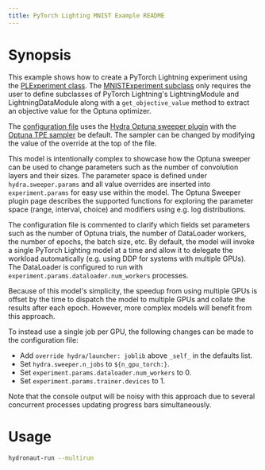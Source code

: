 ```yaml
---
title: PyTorch Lighting MNIST Example README
---
```


# Synopsis

This example shows how to create a PyTorch Lightning experiment using the [PLExperiment class](src/torch/lightning/experiment.py). The [MNISTExperiment subclass](src/experiment.py) only requires the user to define subclasses of PyTorch Lightning's LightningModule and LightningDataModule along with a `get_objective_value` method to extract an objective value for the Optuna optimizer.

The [configuration file](conf/config.yaml) uses the [Hydra Optuna sweeper plugin](https://hydra.cc/docs/plugins/optuna_sweeper/)  with the [Optuna TPE sampler](https://optuna.readthedocs.io/en/stable/reference/samplers/index.html) be default. The sampler can be changed by modifying the value of the override at the top of the file.

This model is intentionally complex to showcase how the Optuna sweeper can be used to change parameters such as the number of convolution layers and their sizes. The parameter space is defined under `hydra.sweeper.params` and all value overrides are inserted into `experiment.params` for easy use within the model. The Optuna Sweeper plugin page describes the supported functions for exploring the parameter space (range, interval, choice) and modifiers using e.g. log distributions.

The configuration file is commented to clarify which fields set parameters such as the number of Optuna trials, the number of DataLoader workers, the number of epochs, the batch size, etc. By default, the model will invoke a single PyTorch Lighting model at a time and allow it to delegate the workload automatically (e.g. using DDP for systems with multiple GPUs). The DataLoader is configured to run with `experiment.params.dataloader.num_workers` processes.

Because of this model's simplicity, the speedup from using multiple GPUs is offset by the time to dispatch the model to multiple GPUs and collate the results after each epoch. However, more complex models will benefit from this approach.

To instead use a single job per GPU, the following changes can be made to the configuration file:

* Add `override hydra/launcher: joblib` above `_self_` in the defaults list.
* Set `hydra.sweeper.n_jobs` to `${n_gpu_torch:}`.
* Set `experiment.params.dataloader.num_workers` to 0.
* Set `experiment.params.trainer.devices` to 1.

Note that the console output will be noisy with this approach due to several concurrent processes updating progress bars simultaneously.


# Usage

~~~sh
hydronaut-run --multirun
~~~
